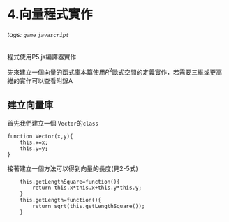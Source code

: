 # 4.向量程式實作
###### tags: `game` `javascript`

程式使用P5.js編譯器實作

先來建立一個向量的函式庫本篇使用$R^2$歐式空間的定義實作，若需要三維或更高維的實作可以查看附錄A

## 建立向量庫

首先我們建立一個 `Vector`的`class`

``` javascript=1
function Vector(x,y){
    this.x=x;
    this.y=y;
}
```
接著建立一個方法可以得到向量的長度(見2-5式)

``` javascript=4
    this.getLengthSquare=function(){
        return this.x*this.x+this.y*this.y;
    }
    this.getLength=function(){
        return sqrt(this.getLengthSquare());
    }
```
